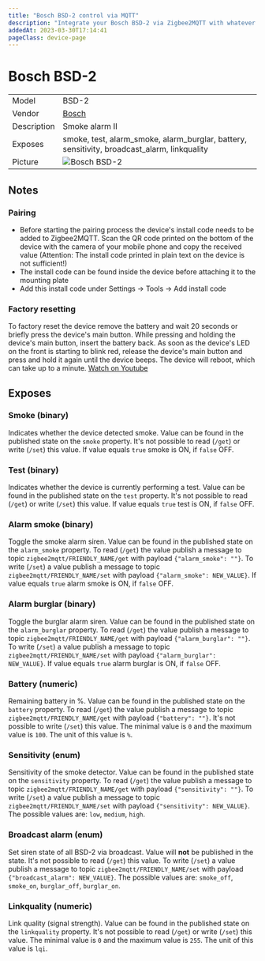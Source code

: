 ```yaml
---
title: "Bosch BSD-2 control via MQTT"
description: "Integrate your Bosch BSD-2 via Zigbee2MQTT with whatever smart home infrastructure you are using without the vendor's bridge or gateway."
addedAt: 2023-03-30T17:14:41
pageClass: device-page
---
```


<!-- !!!! -->
<!-- ATTENTION: This file is auto-generated through docgen! -->
<!-- You can only edit the "Notes"-Section between the two comment lines "Notes BEGIN" and "Notes END". -->
<!-- Do not use h1 or h2 heading within "## Notes"-Section. -->
<!-- !!!! -->

# Bosch BSD-2

|     |     |
|-----|-----|
| Model | BSD-2  |
| Vendor  | [Bosch](/supported-devices/#v=Bosch)  |
| Description | Smoke alarm II |
| Exposes | smoke, test, alarm_smoke, alarm_burglar, battery, sensitivity, broadcast_alarm, linkquality |
| Picture | ![Bosch BSD-2](https://www.zigbee2mqtt.io/images/devices/BSD-2.png) |


<!-- Notes BEGIN: You can edit here. Add "## Notes" headline if not already present. -->
## Notes
### Pairing
- Before starting the pairing process the device's install code needs to be added to Zigbee2MQTT. Scan the QR code printed on the bottom of the device with the camera of your mobile phone and copy the received value (Attention: The install code printed in plain text on the device is not sufficient!) 
- The install code can be found inside the device before attaching it to the mounting plate
- Add this install code under Settings -> Tools -> Add install code

### Factory resetting
To factory reset the device remove the battery and wait 20 seconds or briefly press the device's main button. While pressing and holding the device's main button, insert the battery back. As soon as the device's LED on the front is starting to blink red, release the device's main button and press and hold it again until the device beeps. The device will reboot, which can take up to a minute. [Watch on Youtube](https://www.youtube.com/watch?v=PRAIsw4PoqE)
<!-- Notes END: Do not edit below this line -->




## Exposes

### Smoke (binary)
Indicates whether the device detected smoke.
Value can be found in the published state on the `smoke` property.
It's not possible to read (`/get`) or write (`/set`) this value.
If value equals `true` smoke is ON, if `false` OFF.

### Test (binary)
Indicates whether the device is currently performing a test.
Value can be found in the published state on the `test` property.
It's not possible to read (`/get`) or write (`/set`) this value.
If value equals `true` test is ON, if `false` OFF.

### Alarm smoke (binary)
Toggle the smoke alarm siren.
Value can be found in the published state on the `alarm_smoke` property.
To read (`/get`) the value publish a message to topic `zigbee2mqtt/FRIENDLY_NAME/get` with payload `{"alarm_smoke": ""}`.
To write (`/set`) a value publish a message to topic `zigbee2mqtt/FRIENDLY_NAME/set` with payload `{"alarm_smoke": NEW_VALUE}`.
If value equals `true` alarm smoke is ON, if `false` OFF.

### Alarm burglar (binary)
Toggle the burglar alarm siren.
Value can be found in the published state on the `alarm_burglar` property.
To read (`/get`) the value publish a message to topic `zigbee2mqtt/FRIENDLY_NAME/get` with payload `{"alarm_burglar": ""}`.
To write (`/set`) a value publish a message to topic `zigbee2mqtt/FRIENDLY_NAME/set` with payload `{"alarm_burglar": NEW_VALUE}`.
If value equals `true` alarm burglar is ON, if `false` OFF.

### Battery (numeric)
Remaining battery in %.
Value can be found in the published state on the `battery` property.
To read (`/get`) the value publish a message to topic `zigbee2mqtt/FRIENDLY_NAME/get` with payload `{"battery": ""}`.
It's not possible to write (`/set`) this value.
The minimal value is `0` and the maximum value is `100`.
The unit of this value is `%`.

### Sensitivity (enum)
Sensitivity of the smoke detector.
Value can be found in the published state on the `sensitivity` property.
To read (`/get`) the value publish a message to topic `zigbee2mqtt/FRIENDLY_NAME/get` with payload `{"sensitivity": ""}`.
To write (`/set`) a value publish a message to topic `zigbee2mqtt/FRIENDLY_NAME/set` with payload `{"sensitivity": NEW_VALUE}`.
The possible values are: `low`, `medium`, `high`.

### Broadcast alarm (enum)
Set siren state of all BSD-2 via broadcast.
Value will **not** be published in the state.
It's not possible to read (`/get`) this value.
To write (`/set`) a value publish a message to topic `zigbee2mqtt/FRIENDLY_NAME/set` with payload `{"broadcast_alarm": NEW_VALUE}`.
The possible values are: `smoke_off`, `smoke_on`, `burglar_off`, `burglar_on`.

### Linkquality (numeric)
Link quality (signal strength).
Value can be found in the published state on the `linkquality` property.
It's not possible to read (`/get`) or write (`/set`) this value.
The minimal value is `0` and the maximum value is `255`.
The unit of this value is `lqi`.


